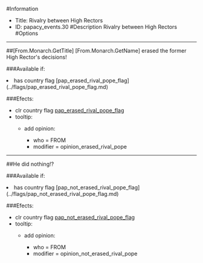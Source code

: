 #Information
 - Title: Rivalry between High Rectors
 - ID: papacy_events.30
#Description
Rivalry between High Rectors
#Options

___
##[From.Monarch.GetTitle] [From.Monarch.GetName] erased the former High Rector's decisions!

###Available if:
<li>has country flag [pap_erased_rival_pope_flag](../flags/pap_erased_rival_pope_flag.md)</li>

###Efects:<ul><li>clr country flag [pap_erased_rival_pope_flag](../flags/pap_erased_rival_pope_flag.md)</li><li>tooltip:</li><ul><li>add opinion:</li><ul><li>who = FROM</li><li>modifier = opinion_erased_rival_pope</li></ul></ul></ul>

___
##He did nothing!?

###Available if:
<li>has country flag [pap_not_erased_rival_pope_flag](../flags/pap_not_erased_rival_pope_flag.md)</li>

###Efects:<ul><li>clr country flag [pap_not_erased_rival_pope_flag](../flags/pap_not_erased_rival_pope_flag.md)</li><li>tooltip:</li><ul><li>add opinion:</li><ul><li>who = FROM</li><li>modifier = opinion_not_erased_rival_pope</li></ul></ul></ul>
